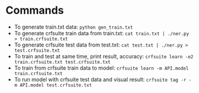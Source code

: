 # Commands
- To generate train.txt data: ```python gen_train.txt```
- To generate crfsuite train data from train.txt: ```cat train.txt | ./ner.py > train.crfsuite.txt```
- To generate crfsuite test data from test.txt: ```cat test.txt | ./ner.py > test.crfsuite.txt```
- To train and test at same time, print result, accuracy: ```crfsuite learn -e2 train.crfsuite.txt test.crfsuite.txt```
- To train from crfsuite train data to model: ```crfsuite learn -m API.model train.crfsuite.txt```
- To run model with crfsuite test data and visual result: ```crfsuite tag -r -m API.model test.crfsuite.txt```
